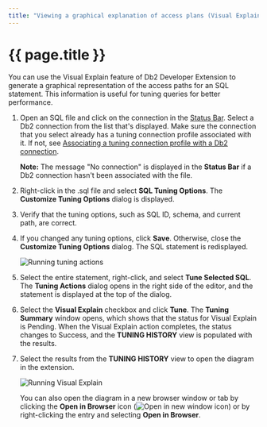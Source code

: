 ```yaml
---
title: "Viewing a graphical explanation of access plans (Visual Explain)"
---
```


# {{ page.title }}

You can use the Visual Explain feature of Db2 Developer Extension to generate a graphical representation of the access paths for an SQL statement. This information is useful for tuning queries for better performance.

1. Open an SQL file and click on the connection in the [Status Bar](https://code.visualstudio.com/docs/getstarted/userinterface). Select a Db2 connection from the list that's displayed. Make sure the connection that you select already has a tuning connection profile associated with it. If not, see [Associating a tuning connection profile with a Db2 connection]({{site.baseurl}}/docs/tuning-sql-queries/setting-up-a-basic-tuning-environment.html#associating-a-tuning-connection-profile-with-a-db2-connection).

   **Note:** The message "No connection" is displayed in the **Status Bar** if a Db2 connection hasn't been associated with the file.

2. Right-click in the .sql file and select **SQL Tuning Options**. The **Customize Tuning Options** dialog is displayed. 

3. Verify that the tuning options, such as SQL ID, schema, and current path, are correct.

4. If you changed any tuning options, click **Save**.  Otherwise, close the **Customize Tuning Options** dialog. The SQL statement is redisplayed.

    ![Running tuning actions]({{site.baseurl}}/assets/images/tuning-common-actions.gif)

5. Select the entire statement, right-click, and select **Tune Selected SQL**. The **Tuning Actions** dialog opens in the right side of the editor, and the statement is displayed at the top of the dialog.

6. Select the **Visual Explain** checkbox and click **Tune**. The **Tuning Summary** window opens, which shows that the status for Visual Explain is Pending. When the Visual Explain action completes, the status changes to Success, and the **TUNING HISTORY** view is populated with the results.

7. Select the results from the **TUNING HISTORY** view to open the diagram in the extension.

    ![Running Visual Explain]({{site.baseurl}}/assets/images/tuning-visual-explain.gif)

   You can also open the diagram in a new browser window or tab by clicking the **Open in Browser** icon (![Open in new window icon]({{site.baseurl}}/assets/images/tuning-open-in-new-window-icon.png)) or by right-clicking the entry and selecting **Open in Browser**.

    